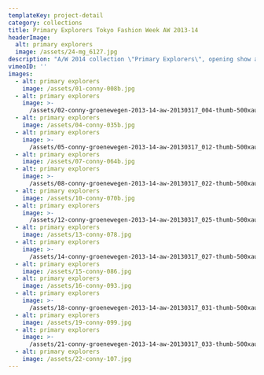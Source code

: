 ```yaml
---
templateKey: project-detail
category: collections
title: Primary Explorers Tokyo Fashion Week AW 2013-14
headerImage:
  alt: primary explorers
  image: /assets/24-mg_6127.jpg
description: "A/W 2014 collection \"Primary Explorers\", opening show at Tokyo Fashion Week, is the outcome of an enduring and consistent research which brings us to a sculptural and tailored series of garments. The 'heavy' fabrics are firmly compressed and wrinkled, soaking up water and oxygen with a delicate skin of silk fabric sticking to it. The models look like elemental travellers. It is about structure and thin layers of time.\n\nWith thanks to\_Dutch Fashion Foundation, Mercedes Benz Tokyo Fashion Week, Els Roseboom Fashion and Pattern Design.\nPhotography: TFW"
vimeoID: ''
images:
  - alt: primary explorers
    image: /assets/01-conny-008b.jpg
  - alt: primary explorers
    image: >-
      /assets/02-conny-groenewegen-2013-14-aw-20130317_004-thumb-500xauto-173621.jpg
  - alt: primary explorers
    image: /assets/04-conny-035b.jpg
  - alt: primary explorers
    image: >-
      /assets/05-conny-groenewegen-2013-14-aw-20130317_012-thumb-500xauto-173624c.jpg
  - alt: primary explorers
    image: /assets/07-conny-064b.jpg
  - alt: primary explorers
    image: >-
      /assets/08-conny-groenewegen-2013-14-aw-20130317_022-thumb-500xauto-173628.jpg
  - alt: primary explorers
    image: /assets/10-conny-070b.jpg
  - alt: primary explorers
    image: >-
      /assets/12-conny-groenewegen-2013-14-aw-20130317_025-thumb-500xauto-173631.jpg
  - alt: primary explorers
    image: /assets/13-conny-078.jpg
  - alt: primary explorers
    image: >-
      /assets/14-conny-groenewegen-2013-14-aw-20130317_027-thumb-500xauto-173633.jpg
  - alt: primary explorers
    image: /assets/15-conny-086.jpg
  - alt: primary explorers
    image: /assets/16-conny-093.jpg
  - alt: primary explorers
    image: >-
      /assets/18-conny-groenewegen-2013-14-aw-20130317_031-thumb-500xauto-173636.jpg
  - alt: primary explorers
    image: /assets/19-conny-099.jpg
  - alt: primary explorers
    image: >-
      /assets/21-conny-groenewegen-2013-14-aw-20130317_033-thumb-500xauto-173637.jpg
  - alt: primary explorers
    image: /assets/22-conny-107.jpg
---
```

